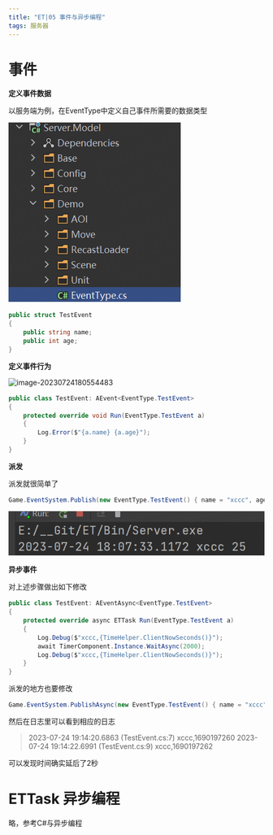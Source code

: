 ```yaml
---
title: "ET|05 事件与异步编程"
tags: 服务器
---
```


# 事件

**定义事件数据**

以服务端为例，在EventType中定义自己事件所需要的数据类型

![image-20230724180454253](https://raw.githubusercontent.com/Gasskin/CloudImg/master/img/202307241804277.png)

```c#
public struct TestEvent
{
    public string name;
    public int age;
}
```

**定义事件行为**

![image-20230724180554483](C:\Users\jiawei.liu\AppData\Roaming\Typora\typora-user-images\image-20230724180554646.png)

```c#
public class TestEvent: AEvent<EventType.TestEvent>
{
    protected override void Run(EventType.TestEvent a)
    {
        Log.Error($"{a.name} {a.age}");
    }
}
```

**派发**

派发就很简单了

```c#
Game.EventSystem.Publish(new EventType.TestEvent() { name = "xccc", age = 25 });
```

![image-20230724180742949](https://raw.githubusercontent.com/Gasskin/CloudImg/master/img/202307241807992.png)

**异步事件**

对上述步骤做出如下修改

```c#
public class TestEvent: AEventAsync<EventType.TestEvent>
{
    protected override async ETTask Run(EventType.TestEvent a)
    {
        Log.Debug($"xccc,{TimeHelper.ClientNowSeconds()}");
        await TimerComponent.Instance.WaitAsync(2000);
        Log.Debug($"xccc,{TimeHelper.ClientNowSeconds()}");
    }
}
```

派发的地方也要修改

```c#
Game.EventSystem.PublishAsync(new EventType.TestEvent() { name = "xccc", age = 25 }).Coroutine();
```

然后在日志里可以看到相应的日志

> 2023-07-24 19:14:20.6863 (TestEvent.cs:7) xccc,1690197260
> 2023-07-24 19:14:22.6991 (TestEvent.cs:9) xccc,1690197262

可以发现时间确实延后了2秒

# ETTask 异步编程

略，参考C#与异步编程